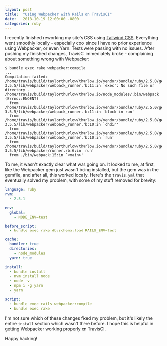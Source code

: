 ```yaml
---
layout: post
title:  "Using Webpacker with Rails on TravisCI"
date:   2018-10-19 12:00:00 -0800
categories: ruby 
---
```

I recently finished reworking my site's CSS using [Tailwind CSS](https://tailwindcss.com). Everything went smoothly locally - especially cool since I have no prior experience using Webpacker, or even Yarn. Tests were passing with no issues. After pushing my finished changes, TravisCI immediately broke - complaining about something wrong with Webpacker:

~~~~plain
$ bundle exec rake webpacker:compile
...
Compilation failed:
/home/travis/build/taylorthurlow/thurlow.io/vendor/bundle/ruby/2.5.0/gems/webpacker-3.5.5/lib/webpacker/webpack_runner.rb:11:in `exec': No such file or directory - /home/travis/build/taylorthurlow/thurlow.io/node_modules/.bin/webpack (Errno::ENOENT)
  from /home/travis/build/taylorthurlow/thurlow.io/vendor/bundle/ruby/2.5.0/gems/webpacker-3.5.5/lib/webpacker/webpack_runner.rb:11:in `block in run'
  from /home/travis/build/taylorthurlow/thurlow.io/vendor/bundle/ruby/2.5.0/gems/webpacker-3.5.5/lib/webpacker/webpack_runner.rb:10:in `chdir'
  from /home/travis/build/taylorthurlow/thurlow.io/vendor/bundle/ruby/2.5.0/gems/webpacker-3.5.5/lib/webpacker/webpack_runner.rb:10:in `run'
  from /home/travis/build/taylorthurlow/thurlow.io/vendor/bundle/ruby/2.5.0/gems/webpacker-3.5.5/lib/webpacker/runner.rb:6:in `run'
  from ./bin/webpack:15:in `<main>'
~~~~

To me, it wasn't exactly clear what was going on. It looked to me, at first, like the Webpacker gem just wasn't being installed, but the gem was in the gemfile, and after all, this worked locally. Here's the `travis.yml` that eventually solved my problem, with some of my stuff removed for brevity:

~~~~yaml
language: ruby
rvm:
  - 2.5.1

env:
  global:
    - NODE_ENV=test

before_script:
  - bundle exec rake db:schema:load RAILS_ENV=test

cache:
  bundler: true
  directories:
    - node_modules
  yarn: true

install:
  - bundle install
  - nvm install node
  - node -v
  - npm i -g yarn
  - yarn

script:
  - bundle exec rails webpacker:compile
  - bundle exec rake
~~~~

I'm not sure which of these changes fixed my problem, but it's likely the entire `install` section which wasn't there before. I hope this is helpful in getting Webpacker working properly on TravisCI.

Happy hacking!
